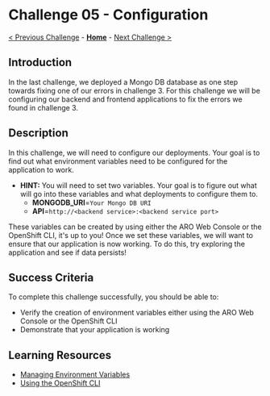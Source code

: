 # Challenge 05 - Configuration

[< Previous Challenge](./Challenge-04.md) - **[Home](../README.md)** - [Next Challenge >](./Challenge-06.md)

## Introduction
In the last challenge, we deployed a Mongo DB database as one step towards fixing one of our errors in challenge 3. For this challenge we will be configuring our backend and frontend applications to fix the errors we found in challenge 3.

## Description
In this challenge, we will need to configure our deployments. Your goal is to find out what environment variables need to be configured for the application to work.
- **HINT:** You will need to set two variables. Your goal is to figure out what will go into these variables and what deployments to configure them to.
    - **MONGODB_URI**=`Your Mongo DB URI`
    - **API**=`http://<backend service>:<backend service port> `

These variables can be created by using either the ARO Web Console or the OpenShift CLI, it's up to you! Once we set these variables, we will want to ensure that our application is now working. To do this, try exploring the application and see if data persists!

## Success Criteria
To complete this challenge successfully, you should be able to:
- Verify the creation of environment variables either using the ARO Web Console or the OpenShift CLI
- Demonstrate that your application is working

## Learning Resources
- [Managing Environment Variables](https://docs.openshift.com/aro/3/dev_guide/environment_variables.html)
- [Using the OpenShift CLI](https://docs.openshift.com/container-platform/4.7/cli_reference/openshift_cli/getting-started-cli.html#cli-using-cli_cli-developer-commands)
